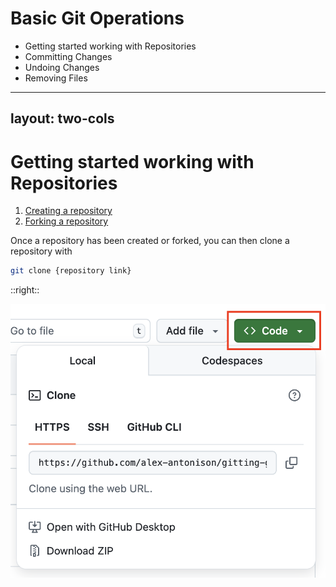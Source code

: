 # Basic Git Operations

* Getting started working with Repositories
* Committing Changes
* Undoing Changes
* Removing Files

---
layout: two-cols
---

# Getting started working with Repositories

1. [Creating a repository](https://docs.github.com/en/repositories/creating-and-managing-repositories/quickstart-for-repositories)
2. [Forking a repository](https://docs.github.com/en/pull-requests/collaborating-with-pull-requests/working-with-forks/fork-a-repo#forking-a-repository)

Once a repository has been created or forked, you can then clone a repository with

```bash
git clone {repository link}
```

::right::

<img src="./images/get-repository-link.png" />
